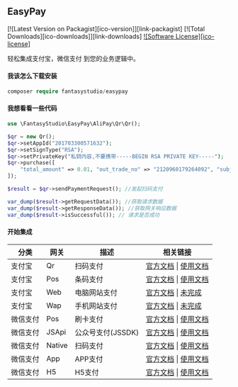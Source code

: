 ## EasyPay

[![Latest Version on Packagist][ico-version]][link-packagist]
[![Total Downloads][ico-downloads]][link-downloads]
[![Software License][ico-license]](LICENSE)

轻松集成支付宝，微信支付 到您的业务逻辑中。



#### 我该怎么下载安装

```php
composer require fantasystudio/easypay
```



#### 我想看看一些代码

```php
use \FantasyStudio\EasyPay\AliPay\Qr\Qr();

$qr = new Qr();
$qr->setAppId("201703300571632");
$qr->setSignType("RSA");
$qr->setPrivateKey("私钥内容,不要携带-----BEGIN RSA PRIVATE KEY-----");
$qr->purchase([
    "total_amount" => 0.01, "out_trade_no" => "2120960179264092", "subject" => "subjectaa"
]);

$result = $qr->sendPaymentRequest(); //发起扫码支付

var_dump($result->getRequestData()); //获取请求数据
var_dump($result->getResponseData()); //获取网关响应数据
var_dump($result->isSuccessful()); // 请求是否成功


```



#### 开始集成

| 分类   | 网关     | 描述           | 相关链接                                     |
| ---- | ------ | ------------ | ---------------------------------------- |
| 支付宝  | Qr     | 扫码支付         | [官方文档](https://docs.open.alipay.com/194/106078/) \| [使用文档](https://github.com/thefantasystudio/easypay/wiki/%E6%94%AF%E4%BB%98%E5%AE%9D-%E6%89%AB%E7%A0%81%E6%94%AF%E4%BB%98) |
| 支付宝  | Pos    | 条码支付         | [官方文档](https://docs.open.alipay.com/194/106039/) \| [使用文档](https://github.com/thefantasystudio/easypay/wiki/%E6%94%AF%E4%BB%98%E5%AE%9D-%E6%9D%A1%E7%A0%81%E6%94%AF%E4%BB%98) |
| 支付宝  | Web    | 电脑网站支付       | [官方文档](https://docs.open.alipay.com/270) \| [未完成]() |
| 支付宝  | Wap    | 手机网站支付       | [官方文档](https://docs.open.alipay.com/203) \| [未完成]() |
| 微信支付 | Pos    | 刷卡支付         | [官方文档](https://pay.weixin.qq.com/wiki/doc/api/micropay.php?chapter=5_1) \| [使用文档](https://github.com/thefantasystudio/easypay/wiki/%E5%BE%AE%E4%BF%A1-%E5%88%B7%E5%8D%A1%E6%94%AF%E4%BB%98) |
| 微信支付 | JSApi  | 公众号支付(JSSDK) | [官方文档](https://pay.weixin.qq.com/wiki/doc/api/jsapi.php?chapter=7_1) \| [使用文档](https://github.com/thefantasystudio/easypay/wiki/%E5%BE%AE%E4%BF%A1-%E5%85%AC%E4%BC%97%E5%8F%B7%E6%94%AF%E4%BB%98) |
| 微信支付 | Native | 扫码支付         | [官方文档](https://pay.weixin.qq.com/wiki/doc/api/native.php?chapter=6_1) \| [使用文档](https://github.com/thefantasystudio/easypay/wiki/%E5%BE%AE%E4%BF%A1-%E6%89%AB%E7%A0%81%E6%94%AF%E4%BB%98) |
| 微信支付 | App    | APP支付        | [官方文档](https://pay.weixin.qq.com/wiki/doc/api/app/app.php?chapter=8_1) \| [使用文档](https://github.com/thefantasystudio/easypay/wiki/%E5%BE%AE%E4%BF%A1-APP%E6%94%AF%E4%BB%98) |
| 微信支付 | H5     | H5支付         | [官方文档](https://pay.weixin.qq.com/wiki/doc/api/H5.php?chapter=15_1) \| [使用文档](https://github.com/thefantasystudio/easypay/wiki/%E5%BE%AE%E4%BF%A1-H5%E6%94%AF%E4%BB%98) |
